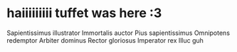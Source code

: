 # haiiiiiiiii tuffet was here :3
Sapientissimus illustrator
Immortalis auctor
Pius sapientissimus
Omnipotens redemptor
Arbiter dominus
Rector gloriosus
Imperator rex
Illuc
guh
